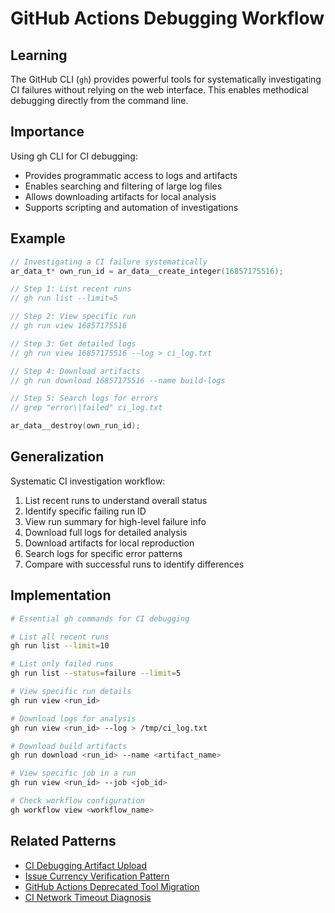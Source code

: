 # GitHub Actions Debugging Workflow

## Learning

The GitHub CLI (`gh`) provides powerful tools for systematically investigating CI failures without relying on the web interface. This enables methodical debugging directly from the command line.

## Importance

Using gh CLI for CI debugging:
- Provides programmatic access to logs and artifacts
- Enables searching and filtering of large log files
- Allows downloading artifacts for local analysis
- Supports scripting and automation of investigations

## Example

```c
// Investigating a CI failure systematically
ar_data_t* own_run_id = ar_data__create_integer(16857175516);

// Step 1: List recent runs
// gh run list --limit=5

// Step 2: View specific run
// gh run view 16857175516

// Step 3: Get detailed logs
// gh run view 16857175516 --log > ci_log.txt

// Step 4: Download artifacts
// gh run download 16857175516 --name build-logs

// Step 5: Search logs for errors
// grep "error\|failed" ci_log.txt

ar_data__destroy(own_run_id);
```

## Generalization

Systematic CI investigation workflow:
1. List recent runs to understand overall status
2. Identify specific failing run ID
3. View run summary for high-level failure info
4. Download full logs for detailed analysis
5. Download artifacts for local reproduction
6. Search logs for specific error patterns
7. Compare with successful runs to identify differences

## Implementation

```bash
# Essential gh commands for CI debugging

# List all recent runs
gh run list --limit=10

# List only failed runs
gh run list --status=failure --limit=5

# View specific run details
gh run view <run_id>

# Download logs for analysis
gh run view <run_id> --log > /tmp/ci_log.txt

# Download build artifacts
gh run download <run_id> --name <artifact_name>

# View specific job in a run
gh run view <run_id> --job <job_id>

# Check workflow configuration
gh workflow view <workflow_name>
```

## Related Patterns

- [CI Debugging Artifact Upload](ci-debugging-artifact-upload.md)
- [Issue Currency Verification Pattern](issue-currency-verification-pattern.md)
- [GitHub Actions Deprecated Tool Migration](github-actions-deprecated-tool-migration.md)
- [CI Network Timeout Diagnosis](ci-network-timeout-diagnosis.md)